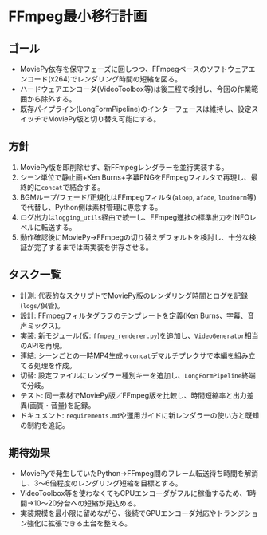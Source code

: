# FFmpeg最小移行計画

## ゴール
- MoviePy依存を保守フェーズに回しつつ、FFmpegベースのソフトウェアエンコード(x264)でレンダリング時間の短縮を図る。
- ハードウェアエンコーダ(VideoToolbox等)は後工程で検討し、今回の作業範囲から除外する。
- 既存パイプライン(LongFormPipeline)のインターフェースは維持し、設定スイッチでMoviePy版と切り替え可能にする。

## 方針
1. MoviePy版を即削除せず、新FFmpegレンダラーを並行実装する。
2. シーン単位で静止画+Ken Burns+字幕PNGをFFmpegフィルタで再現し、最終的に`concat`で結合する。
3. BGMループ/フェード/正規化はFFmpegフィルタ(`aloop`, `afade`, `loudnorm`等)で代替し、Python側は素材管理に専念する。
4. ログ出力は`logging_utils`経由で統一し、FFmpeg進捗の標準出力をINFOレベルに転送する。
5. 動作確認後にMoviePy→FFmpegの切り替えデフォルトを検討し、十分な検証が完了するまでは両実装を併存させる。

## タスク一覧
- 計測: 代表的なスクリプトでMoviePy版のレンダリング時間とログを記録 (`logs/`保管)。
- 設計: FFmpegフィルタグラフのテンプレートを定義(Ken Burns、字幕、音声ミックス)。
- 実装: 新モジュール(仮: `ffmpeg_renderer.py`)を追加し、`VideoGenerator`相当のAPIを再現。
- 連結: シーンごとの一時MP4生成→`concat`デマルチプレクサで本編を組み立てる処理を作成。
- 切替: 設定ファイルにレンダラー種別キーを追加し、`LongFormPipeline`終端で分岐。
- テスト: 同一素材でMoviePy版／FFmpeg版を比較し、時間短縮率と出力差異(画質・音量)を記録。
- ドキュメント: `requirements.md`や運用ガイドに新レンダラーの使い方と既知の制約を追記。

## 期待効果
- MoviePyで発生していたPython→FFmpeg間のフレーム転送待ち時間を解消し、3〜6倍程度のレンダリング短縮を目標とする。
- VideoToolbox等を使わなくてもCPUエンコーダがフルに稼働するため、1時間→10〜20分台への短縮が見込める。
- 実装規模を最小限に留めながら、後続でGPUエンコーダ対応やトランジション強化に拡張できる土台を整える。
